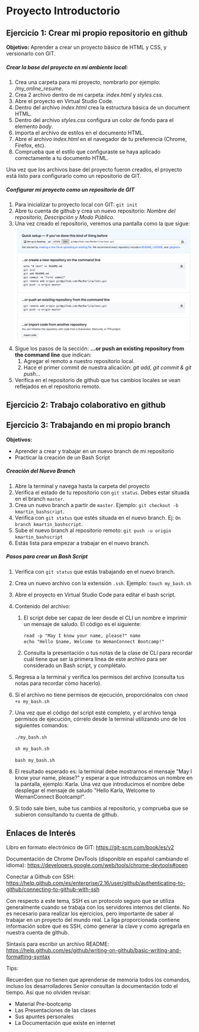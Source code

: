 # Proyecto Introductorio

## Ejercicio 1: Crear mi propio repositorio en github

__Objetivo:__ Aprender a crear un proyecto básico de HTML y CSS, y versionarlo con GIT.

##### Crear la base del proyecto en mi ambiente local:

1. Crea una carpeta para mi proyecto, nombrarlo por ejemplo: */my_online_resume*.
2. Crea 2 archivo dentro de mi carpeta: *index.html* y *styles.css*.
3. Abre el proyecto en Virtual Studio Code.
4. Dentro del archivo *index.html* crea la estructura básica de un document HTML.
5. Dentro del archivo *styles.css* configura un color de fondo para el elemento *body*.
6. Importa el archivo de estilos en el documento HTML.
7. Abre el archivo *index.html* en el navegador de tu preferencia (Chrome, Firefox, etc).
8. Comprueba que el estilo que configuraste se haya aplicado correctamente a tu documento HTML.

Una vez que los archivos base del proyecto fueron creados,
el proyecto está listo para configurarlo como un repositorio de GIT.

##### Configurar mi proyecto como un repositorio de GIT

1. Para inicializar tu proyecto local con GIT: `git init` 
2. Abre tu cuenta de github y crea un nuevo repositorio: *Nombre del repositorio, Descripción y Modo Público*.
3. Una vez creado el repositorio, veremos una pantalla como la que sigue:
![Github New Repo](new_github_repo.png)
4. Sigue los pasos de la sección: __...or push an existing repository from the command line__ que indican:
    1. Agregar el remoto a nuestro repositorio local.
    2. Hace el primer commit de nuestra alicación: *git add, git commit & git push...*
5. Verifica en el repositorio de github que tus cambios locales se vean reflejados en el repositorio remoto. 


## Ejercicio 2: Trabajo colaborativo en github



## Ejercicio 3: Trabajando en mi propio branch

__Objetivos:__
 - Aprender a crear y trabajar en un nuevo branch de mi repositorio
 - Practicar la creación de un Bash Script
 
##### Creación del Nuevo Branch
 
1. Abre la terminal y navega hasta la carpeta del proyecto
2. Verifica el estado de tu repositorio con `git status`. Debes estar situada en el branch `master`.
3. Crea un nuevo branch a partir de `master`. Ejemplo: `git checkout -b  kmartin_bashscript`.
4. Verifica con `git status` que estés situada en el nuevo branch. Ej: `On branch kmartin_bashscript`.
5. Sube el nuevo branch al repositorio remoto: `git push -u origin kmartin_bashscript` 
6. Estás lista para empezar a trabajar en el nuevo branch.
 
##### Pasos para crear un Bash Script

1. Verifica con `git status` que estás trabajando en el nuevo branch.
2. Crea un nuevo archivo con la extensión `.ssh`. Ejemplo: `touch my_bash.sh`
3. Abre el proyecto en Virtual Studio Code para editar el bash script.
4. Contenido del archivo:
    1. El script debe ser capaz de leer desde el CLI un nombre e imprimir un mensaje de saludo. 
    El código es el siguiente:
    
        ```
        read -p "May I know your name, please?" name  
        echo "Hello $name, Welcome to WemanConnect Bootcamp!"
        ```
    
    2. Consulta la presentación o tus notas de la clase de CLI para recordar cuál tiene que ser la primera línea 
     de este archivo para ser considerado un Bash script, y complétalo.
5. Regresa a la terminal y verifica los permisos del archivo (consulta tus notas para recordar cómo hacerlo).
6. Si el archivo no tiene permisos de ejecución, proporciónalos con `chmod +x my_bash.sh`
7. Una vez que el código del script esté completo, y el archivo tenga permisos de ejecución, córrelo desde 
la terminal utilizando uno de los siguientes comandos:
    
    `./my_bash.sh`
    
    `sh my_bash.sh`
    
    `bash my_bash.sh`

8. El resultado esperado es: la terminal debe mostrarnos el mensaje "May I know your name, please?" y esperar 
a que introduzcamos un nombre en la pantalla, ejemplo: Karla. Una vez que introducimos el nombre debe desplegar el mensaje de
saludo "Hello Karla, Welcome to WemanConnect Bootcamp!".
9. Si todo sale bien, sube tus cambios al repositorio, y comprueba que se subieron consultando tu cuenta de github.


## Enlaces de Interés

Libro en formato electrónico de GIT: https://git-scm.com/book/es/v2

Documentación de Chrome DevTools (disponible en español cambiando el idioma): https://developers.google.com/web/tools/chrome-devtools#open

Conectar a Github con SSH: https://help.github.com/es/enterprise/2.16/user/github/authenticating-to-github/connecting-to-github-with-ssh

Con respecto a este tema, SSH es un protocolo seguro que se utiliza generalmente cuando se trabaja con los servidores
internos del cliente. No es necesario para realizar los ejercicios, pero importante de saber al trabajar en un proyecto
del mundo real. La liga proporcionada contiene información sobre qué es SSH, cómo generar la clave y como agregarla
en nuestra cuenta de github.

Sintaxis para escribir un archivo README: https://help.github.com/es/github/writing-on-github/basic-writing-and-formatting-syntax 

Tips:

Recuerden que no tienen que aprenderse de memoria todos los comandos, incluso los desarrolladores
Senior consultan la documentación todo el tiempo. Así que no olviden revisar:

- Material Pre-bootcamp
- Las Presentaciones de las clases
- Sus apuntes personales
- La Documentación que existe en internet